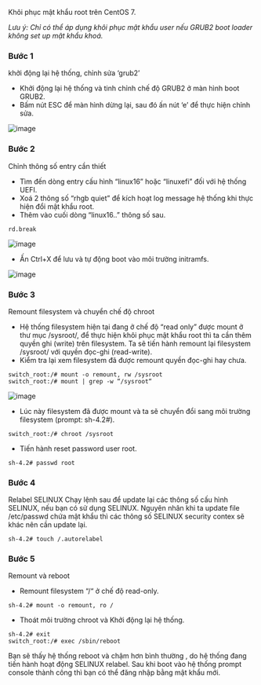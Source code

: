 Khôi phục mật khẩu root trên CentOS 7.

*Lưu ý: Chỉ có thể áp dụng khôi phục mật khẩu user nếu GRUB2 boot loader không set up mật khẩu khoá.*

### Bước 1
khởi động lại hệ thống, chỉnh sửa ‘grub2’

- Khởi động lại hệ thống và tinh chỉnh chế độ GRUB2 ở màn hình boot GRUB2.
- Bấm nút ESC để màn hình dừng lại, sau đó ấn nút ‘e’ để thực hiện chỉnh sửa.

![image](https://user-images.githubusercontent.com/111716161/187154038-678f6b51-d90a-4325-bcc1-08685a96a7dc.png)

### Bước 2
Chỉnh thông số entry cần thiết
- Tìm đến dòng entry cấu hình “linux16” hoặc “linuxefi” đối với hệ thống UEFI.
- Xoá 2 thông số “rhgb quiet” để kích hoạt log message hệ thống khi thực hiện đổi mật khẩu root.
- Thêm vào cuối dòng “linux16..” thông số sau.
```
rd.break
```

![image](https://user-images.githubusercontent.com/111716161/187154160-0f09fe2f-e464-4cdd-98b7-a0e3d7d95a14.png)

- Ấn Ctrl+X để lưu và tự động boot vào môi trường initramfs.

![image](https://user-images.githubusercontent.com/111716161/187154208-87bacbbb-97e0-4bd3-b01a-bf2416a61c50.png)

### Bước 3

Remount filesystem và chuyển chế độ chroot
- Hệ thống filesystem hiện tại đang ở chế độ “read only” được mount ở thư mục /sysroot/, để thực hiện khôi phục mật khẩu root thì ta cần thêm quyền ghi (write) trên filesystem. Ta sẽ tiến hành remount lại filesystem /sysroot/ với quyền đọc-ghi (read-write).
- Kiểm tra lại xem filesystem đã được remount quyền đọc-ghi hay chưa.
```
switch_root:/# mount -o remount, rw /sysroot
switch_root:/# mount | grep -w “/sysroot“
```

![image](https://user-images.githubusercontent.com/111716161/187154323-fd4070a2-f4d2-4201-8e05-4335a8fc12b6.png)

- Lúc này filesystem đã được mount và ta sẽ chuyển đổi sang môi trường filesystem (prompt: sh-4.2#).
```
switch_root:/# chroot /sysroot
```
- Tiến hành reset password user root.
```
sh-4.2# passwd root
```

### Bước 4
Relabel SELINUX
Chạy lệnh sau để update lại các thông số cấu hình SELINUX, nếu bạn có sử dụng SELINUX. Nguyên nhân khi ta update file /etc/passwd chứa mật khẩu thì các thông số SELINUX security contex sẽ khác nên cần update lại.
```
sh-4.2# touch /.autorelabel
```
### Bước 5
Remount và reboot
- Remount filesystem “/“ ở chế độ read-only.
```
sh-4.2# mount -o remount, ro /
```
- Thoát môi trường chroot và Khởi động lại hệ thống.
```
sh-4.2# exit
switch_root:/# exec /sbin/reboot
```
 
Bạn sẽ thấy hệ thống reboot và chậm hơn bình thường , do hệ thống đang tiến hành hoạt động SELINUX relabel. Sau khi boot vào hệ thống prompt console thành công thì bạn có thể đăng nhập bằng mật khẩu mới.

